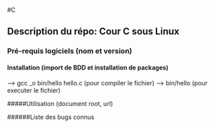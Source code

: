 #C

## Description du répo: Cour C sous Linux

### Pré-requis logiciels (nom et version)

#### Installation (import de BDD et installation de packages)
--> gcc _o bin/hello hello.c (pour compiler le fichier)
--> bin/hello (pour executer le fichier)

#####Utilisation (document root, url)

######Liste des bugs connus




